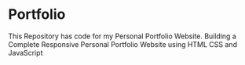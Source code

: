 # Portfolio
This Repository has code for my Personal Portfolio Website. Building a Complete Responsive Personal Portfolio Website using HTML CSS and JavaScript
